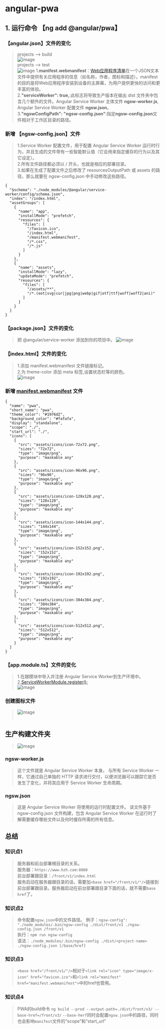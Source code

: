 # angular-pwa
## 1. 运行命令 【ng add @angular/pwa】
### 【angular.json】文件的变化
> projects --> build  
![image](https://user-images.githubusercontent.com/57317985/128032445-d8921e24-61e3-4dfe-b026-7c5a22360816.png)  
> projects --> test  
![image](https://user-images.githubusercontent.com/57317985/132937365-4fb7216e-6af1-4ee2-98f9-07d1ada581be.png)
> 1.**manifest.webmanifest**：[Web应用程序清单](https://developer.mozilla.org/zh-CN/docs/Web/Manifest "Web应用程序清单")在一个JSON文本文件中提供有关应用程序的信息（如名称，作者，图标和描述）。manifest 的目的是将Web应用程序安装到设备的主屏幕，为用户提供更快的访问和更丰富的体验。  
> 2.**"serviceWorker": true,**:此标志将导致生产版本在输出 dist 文件夹中包含几个额外的文件。Angular Service Worker 主体文件 **ngsw-worker.js**, Angular Service Worker 配置文件 **ngsw.json**。  
> 3.**"ngswConfigPath": "ngsw-config.json"**:指定**ngsw-config.json**文件相对于工作区目录的路径。
### 新增 【ngsw-config.json】文件
> 1.Service Worker 配置文件，用于配置 Angular Service Worker 运行时行为，并且生成的文件带有一些智能默认值（它会用来指定缓存的行为以及其它设定）。  
> 2.所有文件路径都必须以 / 开头，也就是相应的部署目录。  
> 3.如果在生成了配置文件之后修改了 resourcesOutputPath 或 assets 的路径，那么就要在 ngsw-config.json 中手动修改这些路径。
```
{
  "$schema": "./node_modules/@angular/service-worker/config/schema.json",
  "index": "/index.html",
  "assetGroups": [
    {
      "name": "app",
      "installMode": "prefetch",
      "resources": {
        "files": [
          "/favicon.ico",
          "/index.html",
          "/manifest.webmanifest",
          "/*.css",
          "/*.js"
        ]
      }
    },
    {
      "name": "assets",
      "installMode": "lazy",
      "updateMode": "prefetch",
      "resources": {
        "files": [
          "/assets/**",
          "/*.(eot|svg|cur|jpg|png|webp|gif|otf|ttf|woff|woff2|ani)"
        ]
      }
    }
  ]
}

```
### 【package.json】文件的变化
> 把 @angular/service-worker 添加到你的项目中。
![image](https://user-images.githubusercontent.com/57317985/128033727-86527d5d-18a5-4729-9bf4-fad6a04446da.png)
### 【index.html】文件的变化
> 1.添加 manifest.webmanifest 文件链接标记。  
> 2.为 theme-color 添加 meta 标签,设置状态栏等的颜色。  
![image](https://user-images.githubusercontent.com/57317985/132948077-985b950f-f556-4d29-8ea6-d9af4810bae3.png)
### 新增 [manifest.webmanifest](https://developer.mozilla.org/zh-CN/docs/Web/Manifest "Web应用程序清单") 文件
> 
```
{
  "name": "pwa",
  "short_name": "pwa",
  "theme_color": "#1976d2",
  "background_color": "#fafafa",
  "display": "standalone",
  "scope": "./",
  "start_url": "./",
  "icons": [
    {
      "src": "assets/icons/icon-72x72.png",
      "sizes": "72x72",
      "type": "image/png",
      "purpose": "maskable any"
    },
    {
      "src": "assets/icons/icon-96x96.png",
      "sizes": "96x96",
      "type": "image/png",
      "purpose": "maskable any"
    },
    {
      "src": "assets/icons/icon-128x128.png",
      "sizes": "128x128",
      "type": "image/png",
      "purpose": "maskable any"
    },
    {
      "src": "assets/icons/icon-144x144.png",
      "sizes": "144x144",
      "type": "image/png",
      "purpose": "maskable any"
    },
    {
      "src": "assets/icons/icon-152x152.png",
      "sizes": "152x152",
      "type": "image/png",
      "purpose": "maskable any"
    },
    {
      "src": "assets/icons/icon-192x192.png",
      "sizes": "192x192",
      "type": "image/png",
      "purpose": "maskable any"
    },
    {
      "src": "assets/icons/icon-384x384.png",
      "sizes": "384x384",
      "type": "image/png",
      "purpose": "maskable any"
    },
    {
      "src": "assets/icons/icon-512x512.png",
      "sizes": "512x512",
      "type": "image/png",
      "purpose": "maskable any"
    }
  ]
}
```
### 【app.module.ts】文件的变化
> 1.在跟模块中导入并注册 Angular Service Worker到生产环境中。
> 2.[ServiceWorkerModule.register();](https://developer.mozilla.org/en-US/docs/Web/API/ServiceWorkerContainer/register "")  
![image](https://user-images.githubusercontent.com/57317985/128036084-57a36afe-854f-47ef-9679-e2022cc7e613.png)
### 创建图标文件
> ![image](https://user-images.githubusercontent.com/57317985/128036182-b0f60539-e6d0-4808-ac34-bdf46c9d2412.png)
<br><br>
## 生产构建文件夹
> ![image](https://user-images.githubusercontent.com/57317985/132971128-7a344fb2-38a9-4317-b96e-a915626f1af3.png)
### ngsw-worker.js
> 这个文件就是 Angular Service Worker 本身。 与所有 Service Worker 一样，它通过自己单独的 HTTP 请求进行交付，以便浏览器可以跟踪它是否发生了变化，并将其应用于 Service Worker 生命周期。
### ngsw.json
> 这是 Angular Service Worker 将使用的运行时配置文件。 该文件基于 ngsw-config.json 文件构建，包含 Angular Service Worker 在运行时了解需要缓存哪些文件以及何时缓存所需的所有信息。  
## 总结
### 知识点1
> 服务器和前台部署根目录的关系。  
> 服务器：```https://www.hzh.com:8080```  
> 前台部署跟目录：```/front/v1/index.html```  
> 服务启动在服务器跟目录的话，需要加```<base href="/front/v1/"/>```链接到前台部署跟目录。服务器启动在前台部署跟目录下面的话，就不需要```base href```了。
### 知识点2
> 命令配置```ngsw.json```中的文件路径。
> 例子：```ngsw-config": "./node_modules/.bin/ngsw-config ./dist/front/v1 ./ngsw-config.json /front/v1```  
> 执行：```npm run ngsw-config```  
> 语法：```./node_modules/.bin/ngsw-config ./dist/<project-name> ./ngsw-config.json [/base/href]```
### 知识点3
> ```<base href="/front/v1/"/>```相对于```<link rel="icon" type="image/x-icon" href="favicon.ico">```和```<link rel="manifest" href="manifest.webmanifest">```中的href也管用。
### 知识点4
> PWA的build命令
> ```ng build --prod --output-path=./dist/front/v3/ --base-href=/front/v3/``` ```--base-herf```同时会配置```ngsw.json```中的路径，同时也会影响```manifest```文件的“scope”和“start_url”
